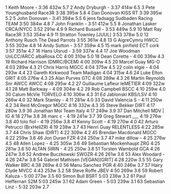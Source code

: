   1  Keith Moore  -  3:36      432w    5.7
  2  Andy Dryburgh  -  3:37      414w    6.5
  3  Pete Younghusband  Race3R    3:38      395w    5.8
  4  Dan Donovan  KISS RT    3:39      395w    5.2
  5  John Donovan  -  3:41      394w    5.5
  6  jens fadsagg  Sudbaden Racing TEAM    3:50      384w    4.8
  7  John Franklin  -  3:51      412w    5.5
  8  Jonathan Lasker  CRCA/NYCC    3:52      291w    4.9
  9  Richard Bussell  -  3:53      449w    5.9
 10  Matt Ray  Race3R    3:53      354w    4.9
 11  Stratton Townley  [JUUL]      3:53      378w    5.0
 12  Anthony Rusch  The Dead Parrots    3:55      361w    4.8
 13  G AigreCymru  HWCC    3:55      303w    4.8
 14  Andy Sutton  -  3:57      359w    4.5
 15  mark pinfield  ECT cork    3:57      351w    4.7
 16  Hans Ulsrud  -  3:59      337w    4.4
 17  Joe Woodman UoLCC/ARCC  albaRosa CC    4:00      310w    5.0
 18  Dean Corette  -  4:00      336w    4.3
 19  Richard Harrison  (DMRC/BCEM)      4:00      309w    4.5
 20  Marcel Guay  MG-O    4:03      289w    4.3
 21  Chris Harris  MGCC    4:04      375w    4.5
 22  colin elgie  -  4:04      293w    4.4
 23  Gareth Kirkwood  Team Madigan    4:04      315w    4.6
 24  Luke Elton  GRIT    4:05      276w    4.3
 25  Alan Purves  GTC    4:08      289w    4.3
 26  Martin Reynolds Snr AWCC  AWCC    4:08      295w    4.2
 27  Guillaume Lafleur  leMETIER  4:09      322w    4.1
 28  Matt Barkway  -  4:09      304w    4.2
 29  Rob Campbell  BSCC    4:10      259w    4.0
 30  Calum McVie  TORVELO    4:10      306w    4.3
 31  Ed Jablonski  KBS/LSV    4:10      266w    4.0
 32  Mark Stanley  -  4:11      281w    4.0
 33  David Valencia S  -  4:11      250w    4.2
 34  Reid McGregor  MGCC    4:16      332w    4.3
 35  Steve Bekker  DIRT    4:17      280w    3.9
 36  Jonathan Mol  Team Italy    4:17      249w    3.9
 37  Dan Mitchell  MDV | IG    4:18      271w    3.8
 38  marc c  -  4:19      241w    3.7
 39  Greg Stewart  ___    4:19      276w    3.8
 40  tolo fiol  -  4:19      256w    3.8
 41  Kenny Scott  -  4:19      270w    4.0
 42  Arturo Petrucci  (BrxHellZR)      4:19      238w    3.7
 43  Henri Guay  RELENTLESS    4:22      285w    3.7
 44  Chris Shaw  (DIRT)      4:22      309w    4.2
 45  Brendan Macdonald  MGCC    4:22      259w    3.6
 46  Jon Duran  FZR    4:24      250w    3.7
 47  mike dillow  -  4:25      276w    4.5
 48  Allen Lopez  -  4:25      305w    3.6
 49  Sebastian Mockenhaupt  ZRG    4:25      281w    3.6
 50  ALTAN SIRIN  -  4:25      250w    3.8
 51  Torsten Wambold  GCA    4:26      247w    3.6
 52  Andrew Buczkowski  SWOZR    4:26      261w    3.6
 53  Alex Woodard  -  4:26      247w    3.8
 54  Gabriel Mathisen  [VEGAN][GRIT]  4:28      220w    3.5
 55  Gary Walker  BRC    4:38      269w    4.0
 56  Manu Sanchez  PGR    4:40      246w    3.7
 57  Hairy Clyde  MVCC    4:43      253w    3.2
 58  Steve Roffe  JBEV    4:50      269w    3.6
 59  Robert Kaluza  -  5:00      273w    3.5
 60  Simon Bull  BSRT    5:03      236w    3.2
 61  Paul Heffernan  S2M    5:03      245w    3.1
 62  Adam Green  -  5:03      239w    3.1
 63  Sebastian Linz  -  5:32      203w    2.7
